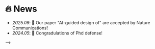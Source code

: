 # 🔥 News
- *2025.06*: 🎉 Our paper "AI-guided design of" are accepted by Nature Communications!
- *2024.05*: 🎉 Congradulations of Phd defense! 
<!-- - *2023.05*: 🎉 Five papers are accepted by ACL 2023 --> -->
<!-- *2023.01*: DiffSinger was introduced in [a very popular video](https://www.bilibili.com/video/BV1uM411t7ZJ) (2000k+ views) in Bilibili! -->
<!-- - *2023.01*: I join TikTok <img src='./images/tiktok.png' style='width: 6em;'> as a speech research scientist in Singapore! -->
<!-- - *2022.02*: I release a modern and responsive academic personal [homepage template](https://github.com/RayeRen/acad-homepage.github.io). Welcome to STAR and FORK! -->